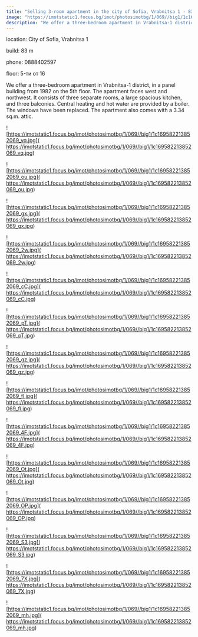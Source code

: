 ```yaml
---
title: "Selling 3-room apartment in the city of Sofia, Vrabnitsa 1 - 83 sq.m / 133,000 EUR :: imot.bg Ad."
image: "https://imotstatic1.focus.bg/imot/photosimotbg/1/069//big1/1c169582213852069_nz.jpg"
description: "We offer a three-bedroom apartment in Vrabnitsa-1 district, in a panel building from 1982 on the 5th floor. The apartment faces west and northwest. It consists of three separate rooms, a large spacious kitchen, and three balconies. Central heating and hot water are provided by a boiler. The windows have been replaced. The apartment also comes with a 3.34 sq.m. attic."
---
```


location: City of Sofia, Vrabnitsa 1

build: 83 m

phone: 0888402597

floor: 5-ти от 16

We offer a three-bedroom apartment in Vrabnitsa-1 district, in a panel building from 1982 on the 5th floor. The apartment faces west and northwest. It consists of three separate rooms, a large spacious kitchen, and three balconies. Central heating and hot water are provided by a boiler. The windows have been replaced. The apartment also comes with a 3.34 sq.m. attic.


![https://imotstatic1.focus.bg/imot/photosimotbg/1/069//big1/1c169582213852069_vq.jpg]( https://imotstatic1.focus.bg/imot/photosimotbg/1/069//big1/1c169582213852069_vq.jpg)


![https://imotstatic1.focus.bg/imot/photosimotbg/1/069//big1/1c169582213852069_ou.jpg]( https://imotstatic1.focus.bg/imot/photosimotbg/1/069//big1/1c169582213852069_ou.jpg)


![https://imotstatic1.focus.bg/imot/photosimotbg/1/069//big1/1c169582213852069_gx.jpg]( https://imotstatic1.focus.bg/imot/photosimotbg/1/069//big1/1c169582213852069_gx.jpg)


![https://imotstatic1.focus.bg/imot/photosimotbg/1/069//big1/1c169582213852069_2w.jpg]( https://imotstatic1.focus.bg/imot/photosimotbg/1/069//big1/1c169582213852069_2w.jpg)


![https://imotstatic1.focus.bg/imot/photosimotbg/1/069//big1/1c169582213852069_cC.jpg]( https://imotstatic1.focus.bg/imot/photosimotbg/1/069//big1/1c169582213852069_cC.jpg)


![https://imotstatic1.focus.bg/imot/photosimotbg/1/069//big1/1c169582213852069_pT.jpg]( https://imotstatic1.focus.bg/imot/photosimotbg/1/069//big1/1c169582213852069_pT.jpg)


![https://imotstatic1.focus.bg/imot/photosimotbg/1/069//big1/1c169582213852069_gz.jpg]( https://imotstatic1.focus.bg/imot/photosimotbg/1/069//big1/1c169582213852069_gz.jpg)


![https://imotstatic1.focus.bg/imot/photosimotbg/1/069//big1/1c169582213852069_fl.jpg]( https://imotstatic1.focus.bg/imot/photosimotbg/1/069//big1/1c169582213852069_fl.jpg)


![https://imotstatic1.focus.bg/imot/photosimotbg/1/069//big1/1c169582213852069_4F.jpg]( https://imotstatic1.focus.bg/imot/photosimotbg/1/069//big1/1c169582213852069_4F.jpg)


![https://imotstatic1.focus.bg/imot/photosimotbg/1/069//big1/1c169582213852069_Ot.jpg]( https://imotstatic1.focus.bg/imot/photosimotbg/1/069//big1/1c169582213852069_Ot.jpg)


![https://imotstatic1.focus.bg/imot/photosimotbg/1/069//big1/1c169582213852069_OP.jpg]( https://imotstatic1.focus.bg/imot/photosimotbg/1/069//big1/1c169582213852069_OP.jpg)


![https://imotstatic1.focus.bg/imot/photosimotbg/1/069//big1/1c169582213852069_S3.jpg]( https://imotstatic1.focus.bg/imot/photosimotbg/1/069//big1/1c169582213852069_S3.jpg)


![https://imotstatic1.focus.bg/imot/photosimotbg/1/069//big1/1c169582213852069_7X.jpg]( https://imotstatic1.focus.bg/imot/photosimotbg/1/069//big1/1c169582213852069_7X.jpg)


![https://imotstatic1.focus.bg/imot/photosimotbg/1/069//big1/1c169582213852069_mh.jpg]( https://imotstatic1.focus.bg/imot/photosimotbg/1/069//big1/1c169582213852069_mh.jpg)


